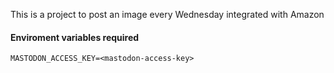 This is a project to post an image every Wednesday integrated with Amazon

#### Enviroment variables required

```
MASTODON_ACCESS_KEY=<mastodon-access-key>
```
